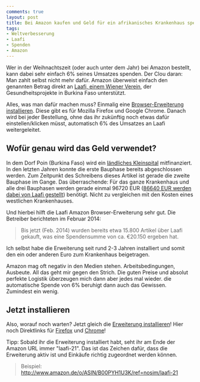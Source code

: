 ```yaml
---
comments: true
layout: post
title: Bei Amazon kaufen und Geld für ein afrikanisches Krankenhaus spenden ohne etwas zu zahlen - mit nur einem Klick!
tags:
- Weltverbesserung
- Laafi
- Spenden
- Amazon
---
```


Wer in der Weihnachtszeit (oder auch unter dem Jahr) bei Amazon bestellt, kann dabei sehr einfach 6% seines Umsatzes spenden. Der Clou daran: Man zahlt selbst nicht mehr dafür. Amazon überweist einfach den genannten Betrag direkt an [Laafi, einem Wiener Verein](http://www.laafi.at/ueber-laafi/), der Gesundheitsprojekte in Burkina Faso unterstützt. 

Alles, was man dafür machen muss? Einmalig eine [Browser-Erweiterung installieren](http://www.laafi.at/amazon/). Diese gibt es für Mozilla Firefox und Google Chrome. Danach wird bei jeder Bestellung, ohne das ihr zukünftig noch etwas dafür einstellen/klicken müsst, automatisch 6% des Umsatzes an Laafi weitergeleitet.

## Wofür genau wird das Geld verwendet?

In dem Dorf Poin (Burkina Faso) wird ein [ländliches Kleinspital](http://www.laafi.at/poin/) mitfinanziert. In den letzten Jahren konnte die erste Bauphase bereits abgeschlossen werden. Zum Zeitpunkt des Schreibens dieses Artikel ist gerade die zweite Bauphase im Gange. Das überraschende: Für das ganze Krankenhaus und alle drei Bauphasen werden gerade einmal 96720 EUR ([86640 EUR werden dabei von Laafi gestellt](http://www.laafi.at/poin/budget/)) benötigt. Nicht zu vergleichen mit den Kosten eines westlichen Krankenhauses. 

Und hierbei hilft die Laafi Amazon Browser-Erweiterung sehr gut. Die Betreiber berichteten im Februar 2014:

> Bis jetzt (Feb. 2014) wurden bereits etwa 15.800 Artikel über Laafi gekauft, was eine Spendensumme von ca. €20.150 ergeben hat.

Ich selbst habe die Erweiterung seit rund 2-3 Jahren installiert und somit den ein oder anderen Euro zum Krankenhaus beigetragen. 

Amazon mag oft negativ in den Medien stehen. Arbeitsbedingungen, Ausbeute. All das geht mir gegen den Strich. Die guten Preise und absolut perfekte Logistik überzeugen mich dann aber jedes mal wieder. die automatische Spende von 6% beruhigt dann auch das Gewissen. Zumindest ein wenig.

## Jetzt installieren

Also, worauf noch warten? Jetzt gleich die [Erweiterung installieren](http://www.laafi.at/amazon/)! Hier noch Direktlinks für [Firefox](http://www.laafi.at/wp-content/uploads/2007/12/laafi-v1.0.4.xpi) und [Chrome](https://chrome.google.com/webstore/detail/laafi-amazon-spende/pdimjhdbcoijnkhfgilaanimjababehe)! 

Tipp: Sobald ihr die Erweiterung installiert habt, seht ihr am Ende der Amazon URL immer "laafi-21". Das ist das Zeichen dafür, dass die Erweiterung aktiv ist und Einkäufe richtig zugeordnet werden können. 

> Beispiel: http://www.amazon.de/o/ASIN/B00PYH1U3K/ref=nosim/laafi-21
